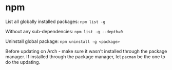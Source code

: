 # npm

List all globally installed packages: `npm list -g`

Without any sub-dependencies: `npm list -g --depth=0`

Uninstall global package: `npm uninstall -g <package>`

Before updating on Arch - make sure it wasn't installed through the
package manager. If installed through the package manager, let `pacman` be
the one to do the updating.
